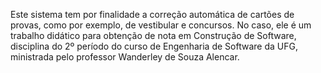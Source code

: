 Este sistema tem por finalidade a correção automática de cartões de provas, como por exemplo, de vestibular e concursos. No caso, ele é um trabalho didático para obtenção de nota em Construção de Software, disciplina do 2º período do curso de Engenharia de Software da UFG, ministrada pelo professor Wanderley de Souza Alencar.

